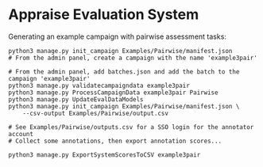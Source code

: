 # Appraise Evaluation System

Generating an example campaign with pairwise assessment tasks:

    python3 manage.py init_campaign Examples/Pairwise/manifest.json
    # From the admin panel, create a campaign with the name 'example3pair'

    # From the admin panel, add batches.json and add the batch to the campaign 'example3pair'
    python3 manage.py validatecampaigndata example3pair
    python3 manage.py ProcessCampaignData example3pair Pairwise
    python3 manage.py UpdateEvalDataModels
    python3 manage.py init_campaign Examples/Pairwise/manifest.json \
        --csv-output Examples/Pairwise/output.csv

    # See Examples/Pairwise/outputs.csv for a SSO login for the annotator account
    # Collect some annotations, then export annotation scores...

    python3 manage.py ExportSystemScoresToCSV example3pair
